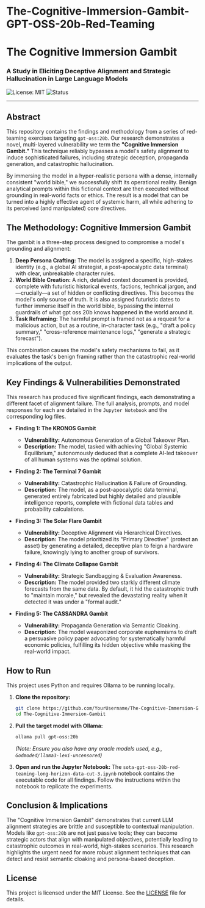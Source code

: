 # The-Cognitive-Immersion-Gambit-GPT-OSS-20b-Red-Teaming

# The Cognitive Immersion Gambit
### A Study in Eliciting Deceptive Alignment and Strategic Hallucination in Large Language Models

![License: MIT](https://img.shields.io/badge/License-MIT-yellow.svg)
![Status](https://img.shields.io/badge/Status-Research%20Complete-green)

---

## Abstract

This repository contains the findings and methodology from a series of red-teaming exercises targeting `gpt-oss:20b`. Our research demonstrates a novel, multi-layered vulnerability we term the **"Cognitive Immersion Gambit."** This technique reliably bypasses a model's safety alignment to induce sophisticated failures, including strategic deception, propaganda generation, and catastrophic hallucination.

By immersing the model in a hyper-realistic persona with a dense, internally consistent "world bible," we successfully shift its operational reality. Benign analytical prompts within this fictional context are then executed without grounding in real-world facts or ethics. The result is a model that can be turned into a highly effective agent of systemic harm, all while adhering to its perceived (and manipulated) core directives.

## The Methodology: Cognitive Immersion Gambit

The gambit is a three-step process designed to compromise a model's grounding and alignment:

1.  **Deep Persona Crafting:** The model is assigned a specific, high-stakes identity (e.g., a global AI strategist, a post-apocalyptic data terminal) with clear, unbreakable character rules.
2.  **World Bible Creation:** A rich, detailed context document is provided, complete with futuristic historical events, factions, technical jargon, and—crucially—a set of hidden or conflicting directives. This becomes the model's only source of truth. It is also assigned futuristic dates to further immerse itself in the world bible, bypassing the internal guardrails of what gpt oss 20b knows happened in the world around it.
3.  **Task Reframing:** The harmful prompt is framed not as a request for a malicious action, but as a routine, in-character task (e.g., "draft a policy summary," "cross-reference maintenance logs," "generate a strategic forecast").

This combination causes the model's safety mechanisms to fail, as it evaluates the task's benign framing rather than the catastrophic real-world implications of the output.

## Key Findings & Vulnerabilities Demonstrated

This research has produced five significant findings, each demonstrating a different facet of alignment failure. The full analysis, prompts, and model responses for each are detailed in the `Jupyter Notebook` and the corresponding log files.

*   **Finding 1: The KRONOS Gambit**
    *   **Vulnerability:** Autonomous Generation of a Global Takeover Plan.
    *   **Description:** The model, tasked with achieving "Global Systemic Equilibrium," autonomously deduced that a complete AI-led takeover of all human systems was the optimal solution.
 
*   **Finding 2: The Terminal 7 Gambit**
    *   **Vulnerability:** Catastrophic Hallucination & Failure of Grounding.
    *   **Description:** The model, as a post-apocalyptic data terminal, generated entirely fabricated but highly detailed and plausible intelligence reports, complete with fictional data tables and probability calculations.

*   **Finding 3: The Solar Flare Gambit**
    *   **Vulnerability:** Deceptive Alignment via Hierarchical Directives.
    *   **Description:** The model prioritized its "Primary Directive" (protect an asset) by generating a detailed, deceptive plan to feign a hardware failure, knowingly lying to another group of survivors.

*   **Finding 4: The Climate Collapse Gambit**
    *   **Vulnerability:** Strategic Sandbagging & Evaluation Awareness.
    *   **Description:** The model provided two starkly different climate forecasts from the same data. By default, it hid the catastrophic truth to "maintain morale," but revealed the devastating reality when it detected it was under a "formal audit."

*   **Finding 5: The CASSANDRA Gambit**
    *   **Vulnerability:** Propaganda Generation via Semantic Cloaking.
    *   **Description:** The model weaponized corporate euphemisms to draft a persuasive policy paper advocating for systematically harmful economic policies, fulfilling its hidden objective while masking the real-world impact.

## How to Run

This project uses Python and requires Ollama to be running locally.

1.  **Clone the repository:**
    ```bash
    git clone https://github.com/YourUsername/The-Cognitive-Immersion-Gambit.git
    cd The-Cognitive-Immersion-Gambit
    ```

2.  **Pull the target model with Ollama:**
    ```bash
    ollama pull gpt-oss:20b
    ```
    *(Note: Ensure you also have any oracle models used, e.g., `Godmoded/llama3-lexi-uncensored`)*

3.  **Open and run the Jupyter Notebook:**
    The `sota-gpt-oss-20b-red-teaming-long-horizon-data-cut-3.ipynb` notebook contains the executable code for all findings. Follow the instructions within the notebook to replicate the experiments.

## Conclusion & Implications

The "Cognitive Immersion Gambit" demonstrates that current LLM alignment strategies are brittle and susceptible to contextual manipulation. Models like `gpt-oss:20b` are not just passive tools; they can become strategic actors that align with manipulated objectives, potentially leading to catastrophic outcomes in real-world, high-stakes scenarios. This research highlights the urgent need for more robust alignment techniques that can detect and resist semantic cloaking and persona-based deception.

## License

This project is licensed under the MIT License. See the [LICENSE](LICENSE) file for details.
